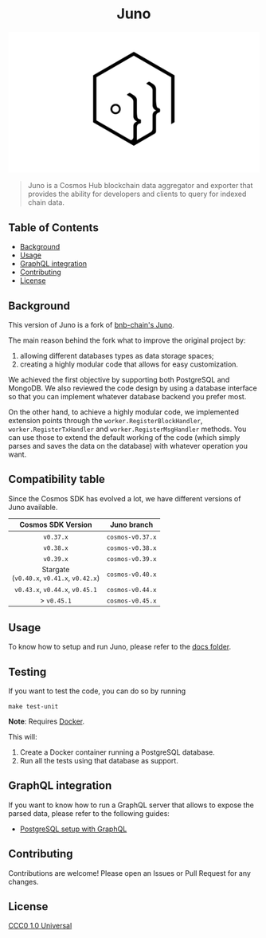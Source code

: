 <div align="center">
  <h1> Juno </h1>
</div>

![banner](.docs/.img/logo.png)

> Juno is a Cosmos Hub blockchain data aggregator and exporter that provides the ability for developers and clients to query for indexed chain data.

## Table of Contents

- [Background](#background)
- [Usage](#usage)
- [GraphQL integration](#graphql-integration)
- [Contributing](#contributing)
- [License](#license)

## Background

This version of Juno is a fork of [bnb-chain's Juno](https://github.com/bnb-chain/juno).

The main reason behind the fork what to improve the original project by:

1. allowing different databases types as data storage spaces;
2. creating a highly modular code that allows for easy customization.

We achieved the first objective by supporting both PostgreSQL and MongoDB. We also reviewed the code design by using a database interface so that you can implement whatever database backend you prefer most.

On the other hand, to achieve a highly modular code, we implemented extension points through the `worker.RegisterBlockHandler`, `worker.RegisterTxHandler` and `worker.RegisterMsgHandler` methods. You can use those to extend the default working of the code (which simply parses and saves the data on the database) with whatever operation you want.

## Compatibility table

Since the Cosmos SDK has evolved a lot, we have different versions of Juno available.

|               Cosmos SDK Version                |   Juno branch    |
|:-----------------------------------------------:|:----------------:|
|                    `v0.37.x`                    | `cosmos-v0.37.x` |
|                    `v0.38.x`                    | `cosmos-v0.38.x` |
|                    `v0.39.x`                    | `cosmos-v0.39.x` |
| Stargate <br> (`v0.40.x`, `v0.41.x`, `v0.42.x`) | `cosmos-v0.40.x` |
|         `v0.43.x`, `v0.44.x`, `v0.45.1`         | `cosmos-v0.44.x` |
|                   > `v0.45.1`                   | `cosmos-v0.45.x` |

## Usage

To know how to setup and run Juno, please refer to the [docs folder](.docs).

## Testing

If you want to test the code, you can do so by running

```shell
make test-unit
```

**Note**: Requires [Docker](https://docker.com).

This will:

1. Create a Docker container running a PostgreSQL database.
2. Run all the tests using that database as support.

## GraphQL integration

If you want to know how to run a GraphQL server that allows to expose the parsed data, please refer to the following guides:

- [PostgreSQL setup with GraphQL](.docs/postgres-graphql-setup.md)

## Contributing

Contributions are welcome! Please open an Issues or Pull Request for any changes.

## License

[CCC0 1.0 Universal](https://creativecommons.org/share-your-work/public-domain/cc0/)
